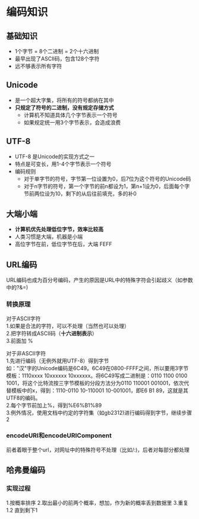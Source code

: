 # 编码知识
## 基础知识
+ 1个字节 = 8个二进制 = 2个十六进制
+ 最早出现了ASCII码，包含128个字符
+ 远不够表示所有字符
## Unicode
+ 是一个超大字集，将所有的符号都纳在其中
+ **只规定了符号的二进制，没有规定存储方式**
  - 计算机不知道具体几个字节表示一个符号
  - 如果规定统一用3个字节表示，会造成浪费

## UTF-8
+ UTF-8 是Unicode的实现方式之一
+ 特点是可变长，用1-4个字节表示一个符号
+ 编码规则
  - 对于单字节的符号，字节第一位设置为0，后7位为这个符号的Unicode码
  - 对于n字节的符号，第一个字节的前n都设为1，第n+1设为0，后面每个字节前两位设为10，剩下的从后往前填充，多的补0

## 大端小端
+ **计算机优先处理低位字节，效率比较高**
+ 人类习惯是大端，机器是小端
+ 高位字节在前，低位字节在后，大端 FEFF

## URL编码
URL编码也成为百分号编码，产生的原因是URL中的特殊字符会引起歧义（如参数中的?&=)  
### 转换原理
对于ASCII字符  
1.如果是合法的字符，可以不处理（当然也可以处理）  
2.把字符转成ASCII码（**十六进制表示**）  
3.前面加 %  
  
对于非ASCII字符  
1.先进行编码（无例外就用UTF-8）得到字节  
如："汉"字的Unicode编码是6C49。6C49在0800-FFFF之间，所以要用3字节模板：1110xxxx 10xxxxxx 10xxxxxx。将6C49写成二进制是：0110 1100 0100 1001，将这个比特流按三字节模板的分段方法分为0110 110001 001001，依次代替模板中的x，得到：1110-0110 10-110001 10-001001，即E6 B1 89，这就是其UTF8的编码。  
2.每个字节前加上%，得到%E6%B1%89  
3.例外情况，使用文档中约定的字符集（如gb2312)进行编码得到字节，继续步骤2

### encodeURI和encodeURIComponent
前者着眼于整个url，对网址中的特殊符号不处理（比如/:)，后者对每部分都处理  

## 哈弗曼编码
### 实现过程
1.按概率排序
2.取出最小的前两个概率，想加，作为新的概率丢到数据里
3.重复1.2 直到剩下1
